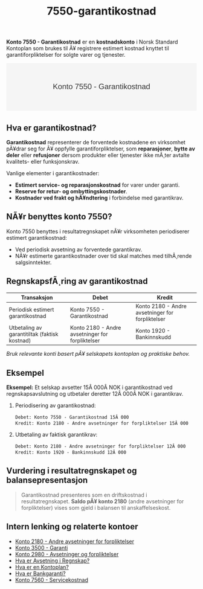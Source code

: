 ﻿---
title: "7550-garantikostnad"
meta_title: "7550-garantikostnad"
meta_description: "**Konto 7550 - Garantikostnad** er en **kostnadskonto** i Norsk Standard Kontoplan som brukes til Ã¥ registrere estimert kostnad knyttet til garantiforpliktelse..."
slug: 7550-garantikostnad
type: blog
layout: pages/single
---

**Konto 7550 - Garantikostnad** er en **kostnadskonto** i Norsk Standard Kontoplan som brukes til Ã¥ registrere estimert kostnad knyttet til garantiforpliktelser for solgte varer og tjenester.

![Illustrasjon av konto 7550 Garantikostnad](7550-garantikostnad-image.svg)

## Hva er garantikostnad?

**Garantikostnad** representerer de forventede kostnadene en virksomhet pÃ¥drar seg for Ã¥ oppfylle garantiforpliktelser, som **reparasjoner**, **bytte av deler** eller **refusjoner** dersom produkter eller tjenester ikke mÃ¸ter avtalte kvalitets- eller funksjonskrav.

Vanlige elementer i garantikostnader:

* **Estimert service- og reparasjonskostnad** for varer under garanti.
* **Reserve for retur- og ombyttingskostnader**.
* **Kostnader ved frakt og hÃ¥ndtering** i forbindelse med garantikrav.

## NÃ¥r benyttes konto 7550?

Konto 7550 benyttes i resultatregnskapet nÃ¥r virksomheten periodiserer estimert garantikostnad:

* Ved periodisk avsetning av forventede garantikrav.
* NÃ¥r estimerte garantikostnader over tid skal matches med tilhÃ¸rende salgsinntekter.

## RegnskapsfÃ¸ring av garantikostnad

| Transaksjon                                     | Debet                          | Kredit                                        |
|-------------------------------------------------|--------------------------------|-----------------------------------------------|
| Periodisk estimert garantikostnad               | Konto 7550 - Garantikostnad    | Konto 2180 - Andre avsetninger for forpliktelser |
| Utbetaling av garantitiltak (faktisk kostnad)    | Konto 2180 - Andre avsetninger for forpliktelser | Konto 1920 - Bankinnskudd                    |

_*Bruk relevante konti basert pÃ¥ selskapets kontoplan og praktiske behov.*_

## Eksempel

**Eksempel:** Et selskap avsetter 15Â 000Â NOK i garantikostnad ved regnskapsavslutning og utbetaler deretter 12Â 000Â NOK i garantikrav.

1. Periodisering av garantikostnad:

   ```text
   Debet: Konto 7550 - Garantikostnad 15Â 000
   Kredit: Konto 2180 - Andre avsetninger for forpliktelser 15Â 000
   ```

2. Utbetaling av faktisk garantikrav:

   ```text
   Debet: Konto 2180 - Andre avsetninger for forpliktelser 12Â 000
   Kredit: Konto 1920 - Bankinnskudd 12Â 000
   ```

## Vurdering i resultatregnskapet og balansepresentasjon

> Garantikostnad presenteres som en driftskostnad i resultatregnskapet. **Saldo pÃ¥ konto 2180** (andre avsetninger for forpliktelser) vises som gjeld i balansen til anskaffelseskost.

## Intern lenking og relaterte kontoer

* [Konto 2180 - Andre avsetninger for forpliktelser](/blogs/kontoplan/2180-andre-avsetninger-for-forpliktelser "Konto 2180 - Andre avsetninger for forpliktelser i Norsk Standard Kontoplan")
* [Konto 3500 - Garanti](/blogs/kontoplan/3500-garanti "Konto 3500 - Garanti: Definisjon, regnskapsfÃ¸ring og eksempler")
* [Konto 2980 - Avsetninger og forpliktelser](/blogs/kontoplan/2980-avsetninger-og-forpliktelser "Konto 2980 - Avsetninger og forpliktelser i Norsk Standard Kontoplan")
* [Hva er Avsetning i Regnskap?](/blogs/regnskap/avsetning "Hva er Avsetning i Regnskap? Komplett Guide til Avsetninger og Estimater")
* [Hva er en Kontoplan?](/blogs/regnskap/hva-er-kontoplan "Hva er en Kontoplan? Komplett Guide til Kontoplaner i Norsk Regnskap")
* [Hva er Bankgaranti?](/blogs/regnskap/bankgaranti "Hva er Bankgaranti? En komplett guide til bankgarantier i Norge")
* [Konto 7560 - Servicekostnad](/blogs/kontoplan/7560-servicekostnad "Konto 7560 - Servicekostnad: Definisjon, regnskapsfÃ¸ring og eksempler")
